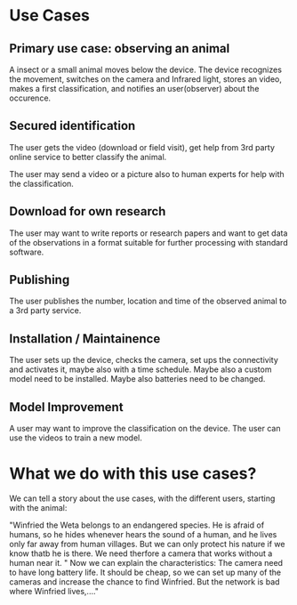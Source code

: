 # Use Cases



## Primary use case: observing an animal

A insect or a small animal moves below the device.
The device recognizes the movement, switches on the camera and Infrared light, stores an video,
makes a first classification, and notifies an user(observer) about the occurence.

## Secured identification

The user gets the video (download or field visit), 
get help from 3rd party  online service to better classify the animal.

The user may send a video or a picture also to human experts for help with the classification.

## Download for own research

The user may want to write reports or research papers and want to get data of the observations in a format suitable for further processing with standard software.


## Publishing

The user publishes the number, location and time of the observed animal to a 3rd party service.


## Installation / Maintainence

The user sets up the device, checks the camera, set ups the connectivity and activates it, maybe also with a time schedule.
Maybe also a custom model need to be installed. Maybe also batteries need to be changed.

## Model Improvement

A user may want to improve the classification on the device. The user can use the videos to train a new model.
 

# What we do with this use cases?

We can tell a story about the use cases, with the different users, starting with the animal:

"Winfried the Weta belongs to an endangered species. He is afraid of humans, so he hides whenever hears the sound of a human, and he lives only far away from human villages. But we can only protect his nature if we know thatb he is there.
We need therfore a camera that works without a human near it. "
Now we can explain the characteristics:
The camera need to have long battery life. It should be cheap, so we can set up many of the cameras and increase the chance to find Winfried. But the network is bad where Winfried lives,...."





